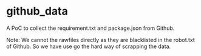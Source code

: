 # github_data
A PoC to collect the requirement.txt and package.json from Github.

Note: We cannot the rawfiles directly as they are blacklisted in the robot.txt of Github.
So we have use go the hard way of scrapping the data.